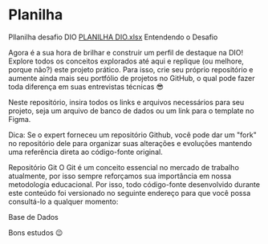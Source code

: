 # Planilha
Pllanilha desafio DIO  [PLANILHA DIO.xlsx](https://github.com/user-attachments/files/18854226/PLANILHA.DIO.xlsx)
Entendendo o Desafio
 

Agora é a sua hora de brilhar e construir um perfil de destaque na DIO! Explore todos os conceitos explorados até aqui e replique (ou melhore, porque não?) este projeto prático. Para isso, crie seu próprio repositório e aumente ainda mais seu portfólio de projetos no GitHub, o qual pode fazer toda diferença em suas entrevistas técnicas 😎

 

Neste repositório, insira todos os links e arquivos necessários para seu projeto, seja um arquivo de banco de dados ou um link para o template no Figma.




Dica: Se o expert forneceu um repositório Github, você pode dar um "fork" no repositório dele para organizar suas alterações e evoluções mantendo uma referência direta ao código-fonte original.

 
Repositório Git
O Git é um conceito essencial no mercado de trabalho atualmente, por isso sempre reforçamos sua importância em nossa metodologia educacional. Por isso, todo código-fonte desenvolvido durante este conteúdo foi versionado no seguinte endereço para que você possa consultá-lo a qualquer momento:

 

Base de Dados

 

Bons estudos 😉
